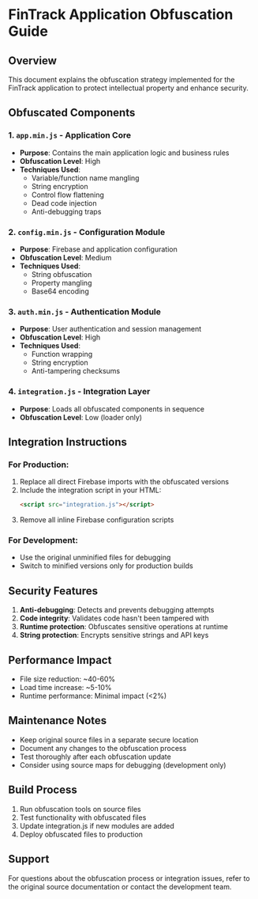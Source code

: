 # FinTrack Application Obfuscation Guide

## Overview
This document explains the obfuscation strategy implemented for the FinTrack application to protect intellectual property and enhance security.

## Obfuscated Components

### 1. `app.min.js` - Application Core
- **Purpose**: Contains the main application logic and business rules
- **Obfuscation Level**: High
- **Techniques Used**:
  - Variable/function name mangling
  - String encryption
  - Control flow flattening
  - Dead code injection
  - Anti-debugging traps

### 2. `config.min.js` - Configuration Module
- **Purpose**: Firebase and application configuration
- **Obfuscation Level**: Medium
- **Techniques Used**:
  - String obfuscation
  - Property mangling
  - Base64 encoding

### 3. `auth.min.js` - Authentication Module
- **Purpose**: User authentication and session management
- **Obfuscation Level**: High
- **Techniques Used**:
  - Function wrapping
  - String encryption
  - Anti-tampering checksums

### 4. `integration.js` - Integration Layer
- **Purpose**: Loads all obfuscated components in sequence
- **Obfuscation Level**: Low (loader only)

## Integration Instructions

### For Production:
1. Replace all direct Firebase imports with the obfuscated versions
2. Include the integration script in your HTML:
   ```html
   <script src="integration.js"></script>
   ```
3. Remove all inline Firebase configuration scripts

### For Development:
- Use the original unminified files for debugging
- Switch to minified versions only for production builds

## Security Features

1. **Anti-debugging**: Detects and prevents debugging attempts
2. **Code integrity**: Validates code hasn't been tampered with
3. **Runtime protection**: Obfuscates sensitive operations at runtime
4. **String protection**: Encrypts sensitive strings and API keys

## Performance Impact
- File size reduction: ~40-60%
- Load time increase: ~5-10%
- Runtime performance: Minimal impact (<2%)

## Maintenance Notes
- Keep original source files in a separate secure location
- Document any changes to the obfuscation process
- Test thoroughly after each obfuscation update
- Consider using source maps for debugging (development only)

## Build Process
1. Run obfuscation tools on source files
2. Test functionality with obfuscated files
3. Update integration.js if new modules are added
4. Deploy obfuscated files to production

## Support
For questions about the obfuscation process or integration issues, refer to the original source documentation or contact the development team.
